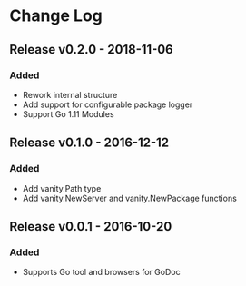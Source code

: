 
# Change Log

## Release v0.2.0 - 2018-11-06
### Added
- Rework internal structure
- Add support for configurable package logger
- Support Go 1.11 Modules

## Release v0.1.0 - 2016-12-12
### Added
- Add vanity.Path type
- Add vanity.NewServer and vanity.NewPackage functions

## Release v0.0.1 - 2016-10-20
### Added
- Supports Go tool and browsers for GoDoc
